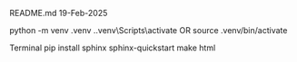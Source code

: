 README.md
19-Feb-2025

python -m venv .venv
.\.venv\Scripts\activate
OR
source .venv/bin/activate


Terminal
pip install sphinx
sphinx-quickstart
make html
